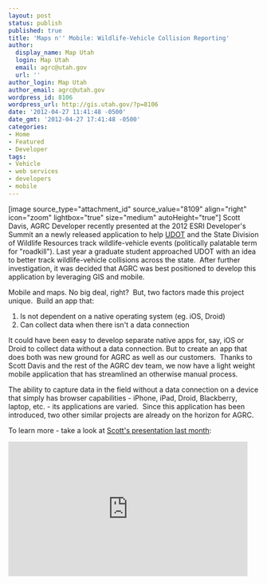 ```yaml
---
layout: post
status: publish
published: true
title: 'Maps n'' Mobile: Wildlife-Vehicle Collision Reporting'
author:
  display_name: Map Utah
  login: Map Utah
  email: agrc@utah.gov
  url: ''
author_login: Map Utah
author_email: agrc@utah.gov
wordpress_id: 8106
wordpress_url: http://gis.utah.gov/?p=8106
date: '2012-04-27 11:41:48 -0500'
date_gmt: '2012-04-27 17:41:48 -0500'
categories:
- Home
- Featured
- Developer
tags:
- Vehicle
- web services
- developers
- mobile
---
```

<p>[image source_type="attachment_id" source_value="8109" align="right" icon="zoom" lightbox="true" size="medium" autoHeight="true"] Scott Davis, AGRC Developer recently presented at the 2012 ESRI Developer's Summit an a newly released application to help <a title="UDOT" href="http://udot.utah.gov">UDOT</a> and the State Division of Wildlife Resources track wildlife-vehicle events (politically palatable term for "roadkill"). Last year a graduate student approached UDOT with an idea to better track wildlife-vehicle collisions across the state.  After further investigation, it was decided that AGRC was best positioned to develop this application by leveraging GIS and mobile.</p>
<p>Mobile and maps. No big deal, right?  But, two factors made this project unique.  Build an app that:</p>
<ol>
<li>Is not dependent on a native operating system (eg. iOS, Droid)</li>
<li>Can collect data when there isn't a data connection</li>
</ol>
<p>It could have been easy to develop separate native apps for, say, iOS or Droid to collect data without a data connection. But to create an app that does both was new ground for AGRC as well as our customers.  Thanks to Scott Davis and the rest of the AGRC dev team, we now have a light weight mobile application that has streamlined an otherwise manual process.</p>
<p>The ability to capture data in the field without a data connection on a device that simply has browser capabilities - iPhone, iPad, Droid, Blackberry, laptop, etc. - its applications are varied.  Since this application has been introduced, two other similar projects are already on the horizon for AGRC.</p>
<p>To learn more - take a look at <a title="Scott's presentation last month" href="http://video.esri.com/watch/1224/utahs-wildlife_dash_vehicle-collision-reporting-system">Scott's presentation last month</a>:</p>
<p><iframe src="http://video.esri.com/iframe/1224/000000/width/480/0/00:00:00" frameborder="0" scrolling="no" width="480" height="270"></iframe></p>
